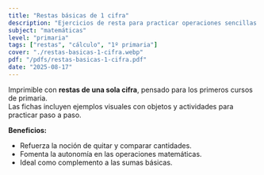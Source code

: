 ```yaml
---
title: "Restas básicas de 1 cifra"
description: "Ejercicios de resta para practicar operaciones sencillas en primaria."
subject: "matemáticas"
level: "primaria"
tags: ["restas", "cálculo", "1º primaria"]
cover: "./restas-basicas-1-cifra.webp"
pdf: "/pdfs/restas-basicas-1-cifra.pdf"
date: "2025-08-17"
---
```


Imprimible con **restas de una sola cifra**, pensado para los primeros cursos de primaria.  
Las fichas incluyen ejemplos visuales con objetos y actividades para practicar paso a paso.

**Beneficios:**
- Refuerza la noción de quitar y comparar cantidades.  
- Fomenta la autonomía en las operaciones matemáticas.  
- Ideal como complemento a las sumas básicas.
